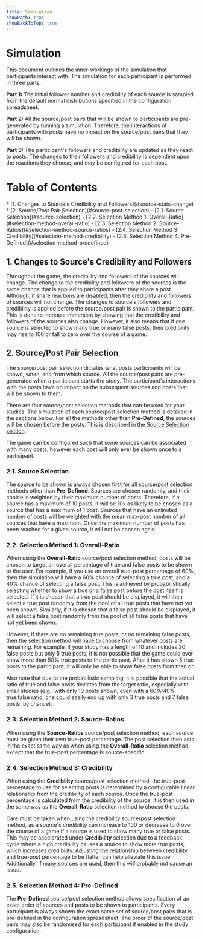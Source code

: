 ```yaml
---
title: Simulation
showPath: true
showBackToTop: true
---
```


<h1 id="intro">
    Simulation
</h1>

This document outlines the inner-workings of the simulation
that participants interact with. The simulation for each
participant is performed in three parts,

**Part 1:** The initial follower number and credibility of
each source is sampled from the default normal distributions
specified in the configuration spreadsheet.

**Part 2:** All the source/post pairs that will be shown
to participants are pre-generated by running a simulation.
Therefore, the interactions of participants with posts
have no impact on the source/post pairs that they will
be shown.

**Part 3:** The participant's followers and credibility
are updated as they react to posts. The changes to their
followers and credibility is dependent upon the reactions
they choose, and may be configured for each post.



<h1 id="toc">
    Table of Contents
</h1>
* [1. Changes to Source's Credibility and Followers](#source-stats-change)
* [2. Source/Post Pair Selection](#source-post-selection)
    - [2.1. Source Selection](#source-selection)
    - [2.2. Selection Method 1: Overall-Ratio](#selection-method-overall-ratio)
    - [2.3. Selection Method 2: Source-Ratios](#selection-method-source-ratios)
    - [2.4. Selection Method 3: Credibility](#selection-method-credibility)
    - [2.5. Selection Method 4: Pre-Defined](#selection-method-predefined)

<h2 id="source-stats-change">
    1. Changes to Source's Credibility and Followers
</h2>

Throughout the game, the credibility and followers of the
sources will change. The change to the credibility and
followers of the sources is the same change that is
applied to participants after they share a post. Although,
if share reactions are disabled, then the credibility and
followers of sources will not change. The changes to source's
followers and credibility is applied before the source/post
pair is shown to the participant. This is done to increase
immersion by showing that the credibility and followers of
the sources also change. However, it also means that if one
source is selected to show many true or many false posts,
their credibility may rise to 100 or fall to zero over the
course of a game.




<h2 id="source-post-selection">
    2. Source/Post Pair Selection
</h2>

The source/post pair selection dictates what posts participants
will be shown, when, and from which source. All the source/post
pairs are pre-generated when a participant starts the study. The
participant's interactions with the posts have no impact on the
subsequent sources and posts that will be shown to them.

There are four source/post selection methods that can be used
for your studies. The simulation of each source/post selection
method is detailed in the sections below. For all the methods
other than **Pre-Defined**, the sources will be chosen before
the posts. This is described in the
[Source Selection section](#source-selection).

The game can be configured such that some sources can be
associated with many posts, however each post will only ever
be shown once to a participant.

<h3 id="source-selection">
    2.1. Source Selection
</h3>

The source to be shown is always chosen first for all
source/post selection methods other than **Pre-Defined**.
Sources are chosen randomly, and their choice is weighted
by their maximum number of posts. Therefore, if a source
has a maximum of 10 posts, it will be 10x as likely to be
chosen as a source that has a maximum of 1 post. Sources
that have an unlimited number of posts will be weighted with
the mean max-post number of all sources that have a maximum.
Once the maximum number of posts has been reached for a given
source, it will not be chosen again.

<h3 id="selection-method-overall-ratio">
    2.2. Selection Method 1: Overall-Ratio
</h3>

When using the **Overall-Ratio** source/post selection method,
posts will be chosen to target an overall percentage of true
and false posts to be shown to the user. For example,
if you use an overall true-post percentage of 60%, then the
simulation will have a 60% chance of selecting a true post,
and a 40% chance of selecting a false post. This is achieved by
probabilistically selecting whether to show a true or a false
post before the post itself is selected. If it is chosen
that a true post should be displayed, it will then select
a true post randomly from the pool of all true posts that
have not yet been shown. Similarly, if it is chosen that
a false post should be displayed, it will select a false
post randomly from the pool of all false posts that
have not yet been shown.

However, if there are no remaining true posts, or no remaining
false posts, then the selection method will have to choose
from whatever posts are remaining. For example, if your study
has a length of 10 and includes 20 false posts but only
5 true posts, it is not possible that the game could ever
show more than 50% true posts to the participant. After
it has shown 5 true posts to the participant, it will only
be able to show false posts from then on.

Also note that due to the probabilistic sampling, it is
possible that the actual ratio of true and false posts
deviates from the target ratio, especially with small studies
(e.g., with only 10 posts shown, even with a 60%:40%
true:false ratio, one could easily end up with only 3 true posts
and 7 false posts, by chance).

<h3 id="selection-method-source-ratios">
    2.3. Selection Method 2: Source-Ratios
</h3>

When using the **Source-Ratios** source/post selection method,
each source must be given their own true-post percentage. The
post selection then acts in the exact same way as when using
the **Overall-Ratio** selection method, except that the true-post
percentage is source-specific.

<h3 id="selection-method-credibility">
    2.4. Selection Method 3: Credibility
</h3>

When using the **Credibility** source/post selection method,
the true-post percentage to use for selecting posts is
determined by a configurable linear relationship from
the credibility of each source. Once the true-post percentage
is calculated from the credibility of the source, it is then
used in the same way as the **Overall-Ratio** selection method
to choose the posts.

Care must be taken when using the credibility source/post
selection method, as a source's credibility can increase to 100
or decrease to 0 over the course of a game if a source is
used to show many true or false posts. This may be accelerated
under **Credibility** selection due to a feedback cycle where
a high credibility causes a source to show more true posts,
which increases credibility. Adjusting the relationship
between credibility and true-post percentage to be flatter can
help alleviate this issue. Additionally, if many sources are
used, then this will probably not cause an issue.

<h3 id="selection-method-predefined">
    2.5. Selection Method 4: Pre-Defined
</h3>

The **Pre-Defined** source/post selection method allows
specification of an exact order of sources and posts to
be shown to participants. Every participant is always
shown the exact same set of source/post pairs that is
pre-defined in the configuration spreadsheet. The order
of the source/post pairs may also be randomised for
each participant if enabled in the study configuration.
